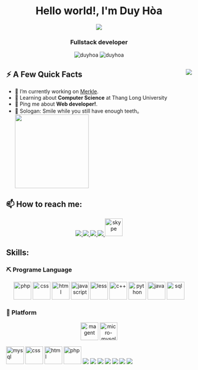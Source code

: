 <h1 align="center">Hello world!, I'm Duy Hòa</h1>
<p align="center"><img src="https://img.icons8.com/color/48/000000/vietnam-circular.png"/></p>
<h3 align="center">Fullstack developer</h3>
<p align="center"> <img src="https://komarev.com/ghpvc/?username=duyhoa" alt="duyhoa" /> <img src="https://badges.pufler.dev/repos/DuyHoa" alt="duyhoa" /> </p>
<div>
<img align="right" src="https://media1.giphy.com/media/13HgwGsXF0aiGY/giphy.gif" />
<h2>⚡️ A Few Quick Facts</h2>
<ul align="left">
<li>🔭 I’m currently working on <a href="https://www.merkleinc.com/">Merkle</a>.</li>
<li>🧐 Learning about <strong>Computer Science</strong> at Thang Long University</li>
<li>💬 Ping me about <strong>Web developer!</strong>.</li>
<li>🎉 Sologan: Smile while you still have enough teeth。</li>
<img align='center' src='https://user-images.githubusercontent.com/5713670/87202985-820dcb80-c2b6-11ea-9f56-7ec461c497c3.gif' width='200'>
</ul>
</div>

## 📫 How to reach me:

<p align="center">
  <a href="https://www.linkedin.com/in/hoa-nguyen-5663a8219/" target="_blank">
    <img src="https://img.icons8.com/fluent/48/000000/linkedin.png"/>
  </a>
  <a href="https://www.facebook.com/hoa.nguyenduy.359/" alt="Facebook">
    <img src="https://img.icons8.com/fluent/48/000000/facebook-new.png" target="_blank" />
  </a> 
  <a href="https://github.com/DuyHoa" alt="Github">
    <img src="https://img.icons8.com/fluent/48/000000/github.png"/>
  </a> 
  <a href="mailto:ndh.duyhoa.97@gmail.com" alt="Email">
    <img src="https://img.icons8.com/fluent/48/000000/mailing.png"/>
  </a>
  <a href="live:ndh.duyhoa.97">
    <img src="https://img.icons8.com/color/96/undefined/skype--v1.png" titl alt="skype" width="48" height="48"/>
   </a>
</p>


## Skills:

<h3>⛏ Programe Language</h2>
<p align="center">
  <img src="https://img.icons8.com/external-flaticons-lineal-color-flat-icons/64/undefined/external-php-web-development-flaticons-lineal-color-flat-icons.png" alt="php" width="48" height="48"/>
  <img src="https://img.icons8.com/external-flaticons-lineal-color-flat-icons/64/undefined/external-css-web-development-flaticons-lineal-color-flat-icons.png" alt="css" width="48" height="48"/>
  <img src="https://img.icons8.com/external-flaticons-lineal-color-flat-icons/64/undefined/external-html-web-development-flaticons-lineal-color-flat-icons.png" alt="html" width="48" height="48"/>
  <img src="https://img.icons8.com/external-flaticons-lineal-color-flat-icons/64/undefined/external-java-script-web-development-flaticons-lineal-color-flat-icons.png" alt="javascript" width="48" height="48"/>
  <img src="https://encrypted-tbn0.gstatic.com/images?q=tbn:ANd9GcRAIRpXaP0rLfgN4qQXndGACFnLE3ZwGrfK0g_nBjel99fsWHR0ij9bZiU60foZAo70ArA&usqp=CAU" alt="less" width="48"/>
  <img src="https://img.icons8.com/color/96/undefined/c-plus-plus.png" alt="c++" width="48" height="48"/>
  <img src="https://img.icons8.com/color/96/undefined/python--v1.png" alt="python" width="48" height="48"/>
  <img src="https://img.icons8.com/color/96/undefined/java-coffee-cup-logo--v1.png" alt="java" width="48" height="48"/>
  <img src="https://img.icons8.com/external-soft-fill-juicy-fish/60/undefined/external-sql-coding-and-development-soft-fill-soft-fill-juicy-fish.png" alt="sql" width="48" height="48"/>
</p>
<h3>🚜 Platform</h2>
<p align="center">
  <img src="https://img.icons8.com/color/96/undefined/magento.png" alt="magent" width="48" height="48"/> 
  <img src="https://img.icons8.com/fluency/48/undefined/laravel.png" alt="micro-mysql" width="48" height="48"/>
  
</p>
<p>
  <img src="https://img.icons8.com/color/48/000000/mysql-logo.png" alt="mysql" width="48" height="48"/>
  <img src="https://img.icons8.com/external-flaticons-lineal-color-flat-icons/64/undefined/external-css-web-development-flaticons-lineal-color-flat-icons.png" alt="css" width="48" height="48"/>
  <img src="https://img.icons8.com/external-flaticons-lineal-color-flat-icons/64/undefined/external-html-web-development-flaticons-lineal-color-flat-icons.png" alt="html" width="48" height="48"/>
  <img src="https://img.icons8.com/external-flaticons-lineal-color-flat-icons/64/undefined/external-php-web-development-flaticons-lineal-color-flat-icons.png" alt="php" width="48" height="48"/>
  <img src="https://img.icons8.com/color/48/000000/git.png"/>
  <img src="https://img.icons8.com/color/48/000000/github-2.png"/>
  <img src="https://img.icons8.com/color/48/000000/visual-studio-code-2019.png"/>
  <img src="https://img.icons8.com/color/48/000000/visual-studio-2019.png"/>
  <img src="https://img.icons8.com/dusk/48/000000/anaconda.png"/>
  <img src="https://img.icons8.com/fluent/48/000000/spyder-ide.png"/>
  <img src="https://img.icons8.com/color/48/000000/trello.png"/>
</p>

